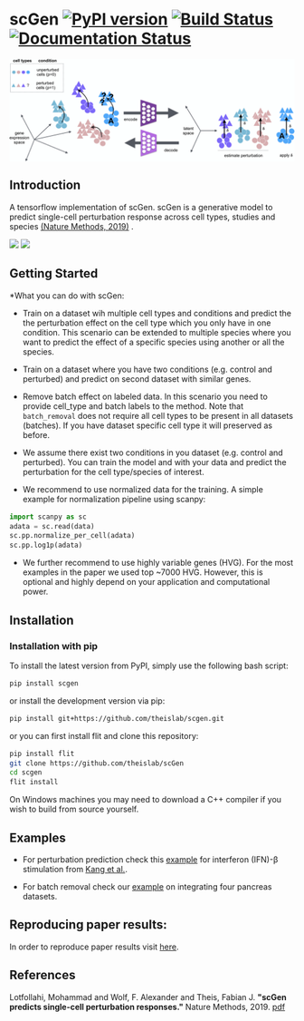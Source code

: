 # scGen [![PyPI version](https://badge.fury.io/py/scgen.svg)](https://badge.fury.io/py/scgen) [![Build Status](https://travis-ci.com/theislab/scGen.svg?branch=master)](https://travis-ci.com/theislab/scGen) [![Documentation Status](https://readthedocs.org/projects/scgen/badge/?version=latest)](https://scgen.readthedocs.io/en/latest/?badge=latest)



<img align="center" src="./sketch/sketch.png?raw=true">

## Introduction
A tensorflow implementation of scGen. scGen is a generative model to predict single-cell perturbation response across cell types, studies and species
  [(Nature Methods, 2019)](https://www.nature.com/articles/s41592-019-0494-8) .
<div float="left">
  <img src="https://www.tensorflow.org/images/tf_logo_transp.png" height="80" >
  <img src="https://s3.amazonaws.com/keras.io/img/keras-logo-2018-large-1200.png" height="80">
</div>
<div float="right">
</div>

## Getting Started
*What you can do with scGen:

* Train on a dataset wih multiple cell types and conditions and predict the the perturbation effect on the cell type
which you only have in one condition. This scenario can be extended to multiple species where you want to predict
the effect of a specific species using another or all the species.

* Train on a dataset where you have two conditions (e.g. control and perturbed) and predict on second dataset
with similar genes.

* Remove batch effect on labeled data. In this scenario you need to provide cell_type and batch labels to
the method. Note that `batch_removal` does not require all cell types to be present in all datasets (batches). If
you have dataset specific cell type it will preserved as before.

* We assume there exist two conditions in you dataset (e.g. control and perturbed). You can train the model and with
your data and predict the perturbation for the cell type/species of interest. 

* We recommend to use normalized data for the training. A simple example for normalization pipeline using scanpy:

``` python
import scanpy as sc
adata = sc.read(data)
sc.pp.normalize_per_cell(adata)
sc.pp.log1p(adata)
```
* We further recommend to use highly variable genes (HVG). For the most examples in the paper we used top ~7000
HVG. However, this is optional and highly depend on your application and computational power.




## Installation

### Installation with pip
To install the latest version from PyPI, simply use the following bash script:
```bash
pip install scgen
```
or install the development version via pip: 
```bash
pip install git+https://github.com/theislab/scgen.git
```

or you can first install flit and clone this repository:
```bash
pip install flit
git clone https://github.com/theislab/scGen
cd scgen
flit install
```

On Windows machines you may need to download a C++ compiler if you wish to build from source yourself.



## Examples

* For perturbation prediction check this [example](https://nbviewer.jupyter.org/github/M0hammadL/scGen_notebooks/blob/master/notebooks/scgen_kang.ipynb)
 for interferon (IFN)-β stimulation from [Kang et al.](https://www.nature.com/articles/nbt.4042).

* For batch removal check our [example](https://github.com/M0hammadL/scGen_notebooks/blob/master/notebooks/scgen_batch_removal.ipynb) on integrating four pancreas datasets.

## Reproducing paper results:
In order to reproduce paper results visit [here](https://github.com/M0hammadL/scGen_reproducibility).

## References

Lotfollahi, Mohammad and Wolf, F. Alexander and Theis, Fabian J.
**"scGen predicts single-cell perturbation responses."**
Nature Methods, 2019. [pdf](https://rdcu.be/bMlbD)
